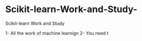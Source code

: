 # Scikit-learn-Work-and-Study-
Scikit-learn Work and Study 

1- All the work of machine learnign 
2- You need t
